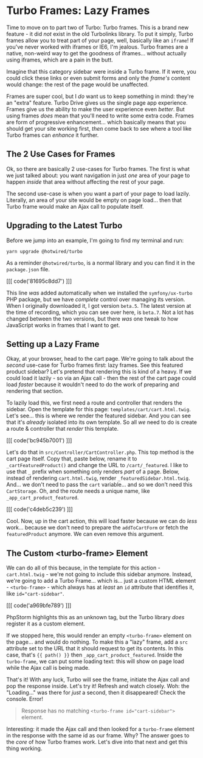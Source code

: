 # Turbo Frames: Lazy Frames

Time to move on to part two of Turbo: Turbo frames. This is a brand new feature -
it did *not* exist in the old Turbolinks library. To put it simply, Turbo
frames allow you to treat part of your page, well, basically like an `iframe`!
If you've never worked with iframes or IE6, I'm jealous. Turbo frames are a native,
non-weird way to get the goodness of iframes... without actually using iframes,
which are a pain in the butt.

Imagine that this category sidebar were inside a Turbo frame. If it were, you
could click these links or even submit forms and only the *frame's* content would
change: the rest of the page would be unaffected.

Frames are super cool, but I *do* want us to keep something in mind: they're an
"extra" feature. Turbo Drive gives us the single page app experience. Frames give
us the ability to make the user experience even *better*. But using frames *does*
mean that you'll need to write some extra code. Frames are form of progressive
enhancement... which basically means that you should get your site working first,
*then* come back to see where a tool like Turbo frames can *enhance* it further.

## The 2 Use Cases for Frames

Ok, so there are basically 2 use-cases for Turbo frames. The first is what we just
talked about: you want navigation in just *one* area of your page to happen
*inside* that area without affecting the rest of your page.

The second use-case is when you want a part of your page to load lazily. Literally,
an area of your site would be empty on page load... then that Turbo frame would make
an Ajax call to populate itself.

## Upgrading to the Latest Turbo

Before we jump into an example, I'm going to find my terminal and run:

```terminal
yarn upgrade @hotwired/turbo
```

As a reminder `@hotwired/turbo`, is a normal library and you can find it in the
`package.json` file.

[[[ code('81695c8dd7') ]]]

This line *was* added automatically when we installed the `symfony/ux-turbo`
PHP package, but we have *complete* control over managing its version. When I
originally downloaded it, I got version `beta.5`. The latest version at the
time of recording, which you can see over here, is `beta.7`. Not a lot has
changed between the two versions, but there *was* one tweak to how JavaScript works
in frames that I want to get.

## Setting up a Lazy Frame

Okay, at your browser, head to the cart page. We're going to talk about the
*second* use-case for Turbo frames first: lazy frames. See this featured
product sidebar? Let's pretend that rendering this is kind of a heavy. If we could
load it lazily - so via an Ajax call - then the rest of the cart page could load
*faster* because it wouldn't need to do the work of preparing and rendering that
section.

To lazily load this, we first need a route and controller that renders the sidebar.
Open the template for this page: `templates/cart/cart.html.twig`. Let's see...
this is where we render the featured sidebar. And you can see that it's *already*
isolated into its own template. So all *we* need to do is create a route & controller
that *render* this template.

[[[ code('bc945b7001') ]]]

Let's do that in `src/Controller/CartController.php`. This top method is the cart
page itself. Copy that, paste below, rename it to `_cartFeaturedProduct()`
and change the URL to `/cart/_featured`. I like to use that `_` prefix when
something only renders *part* of a page. Below, instead of rendering `cart.html.twig`,
render `_featuredSidebar.html.twig`. And... we don't need to pass the `cart`
variable... and so we don't need this `CartStorage`. Oh, and the route needs
a unique name, like `_app_cart_product_featured`.

[[[ code('c4deb5c239') ]]]

Cool. Now, up in the cart action, this will load faster because we can do
*less* work... because we don't need to prepare the `addToCartForm` or
fetch the `featuredProduct` anymore. We can even remove this argument.

## The Custom &lt;turbo-frame&gt; Element

We can do all of this because, in the template for this action - `cart.html.twig` -
we're not going to include this sidebar anymore. Instead, we're going to add
a Turbo Frame... which is... just a custom HTML element - `<turbo-frame>` - which
always has at *least* an `id` attribute that identifies it, like `id="cart-sidebar"`.

[[[ code('a969bfe789') ]]]

PhpStorm highlights this as an unknown tag, but the Turbo library *does* register
it as a custom element.

If we stopped here, this would render an empty `<turbo-frame>` element on the page...
and would do nothing. To make this a "lazy" frame, add a `src` attribute set to the
URL that it should request to get its contents. In this case, that's `{{ path() }}`
then `_app_cart_product_featured`. Inside the `turbo-frame`, we can put some loading
text: this will show on page load while the Ajax call is being made.

That's it! With any luck, Turbo will see the frame, initiate the Ajax call and pop
the response inside. Let's try it! Refresh and watch closely. Woh: the "Loading..."
was there for *just* a second, then it disappeared! Check the console. Error!

> Response has no matching `<turbo-frame id="cart-sidebar">` element.

Interesting: it made the Ajax call and then looked for a `turbo-frame` element in
the response with the same id as our frame. Why? The answer goes to the *core* of
how Turbo frames work. Let's dive into that next and get this thing working.

